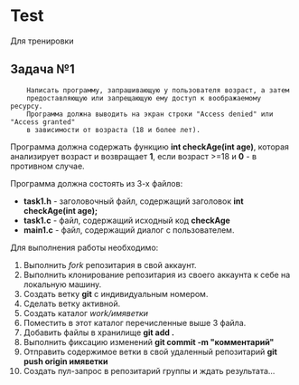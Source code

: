 # Test
Для тренировки

## Задача №1

```
    Написать программу, запрашивающую у пользователя возраст, а затем
    предоставляющую или запрещающую ему доступ к воображаемому ресурсу.
    Программа должна выводить на экран строки "Access denied" или "Access granted"
    в зависимости от возраста (18 и более лет).
```

Программа должна содержать функцию **int checkAge(int age)**, которая анализирует возраст
и возвращает **1**, если возраст >=18 и **0** - в противном случае.

Программа должна состоять из 3-х файлов:

- **task1.h** - заголовочный файл, содержащий заголовок **int checkAge(int age);**
- **task1.c** - файл, содержащий исходный код **checkAge**
- **main1.c** - файл, содержащий диалог с пользователем.

Для выполнения работы необходимо:
1. Выполнить *fork* репозитария в свой аккаунт.
1. Выполнить клонирование репозитария из своего аккаунта к себе на локальную машину.
1. Создать ветку **git** с индивидуальным номером.
1. Сделать ветку активной.
1. Создать каталог *work/имяветки*
1. Поместить в этот каталог перечисленные выше 3 файла.
1. Добавить файлы в хранилище **git add .**
1. Выполнить фиксацию изменений **git commit -m "комментарий"**
1. Отправить содержимое ветки в свой удаленный репозитарий **git push origin имяветки**
1. Создать пул-запрос в репозитарий группы и ждать результата...
